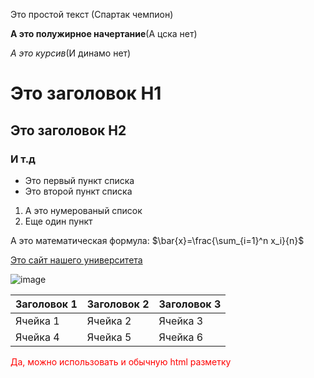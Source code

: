 Это простой текст (Спартак чемпион)

**А это полужирное начертание**(А цска нет)

*А это курсив*(И динамо нет)

# Это заголовок H1

## Это заголовок H2

### И т.д

- Это первый пункт списка
- Это второй пункт списка

1. А это нумерованый список
2. Еще один пункт

А это математическая формула: $\bar{x}=\frac{\sum_{i=1}^n x_i}{n}$

[Это сайт нашего университета](http://mguu.ru)

![image](https://encrypted-tbn0.gstatic.com/images?q=tbn:ANd9GcSSabDcP6QwkoQPcTZ38Y2p8O0cVbB64UNrpA&s)


|Заголовок 1|Заголовок 2|Заголовок 3|
|-----------|-----------|-----------|
|Ячейка 1|Ячейка 2|Ячейка 3|
|Ячейка 4|Ячейка 5|Ячейка 6|

<p><font color="red">Да, можно использовать и обычную html разметку</font></p>
